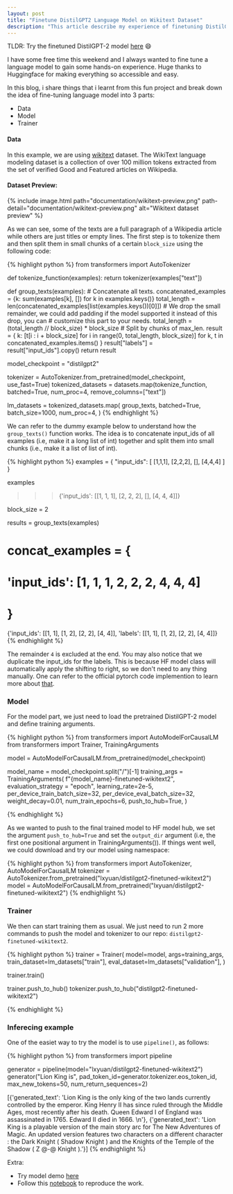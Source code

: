 ```yaml
---
layout: post
title: "Finetune DistilGPT2 Language Model on Wikitext Dataset"
description: "This article describe my experience of finetuning DistilGPT-2 Model on WikiText."
---
```


TLDR: Try the finetuned DistilGPT-2 model [here](https://huggingface.co/lxyuan/distilgpt2-finetuned-wikitext2) :smile: 

I have some free time this weekend and I always wanted to fine tune a language
model to gain some hands-on experience.  Huge thanks to Huggingface for making
everything so accessible and easy. 

In this blog, i share things that i learnt from this fun project and break down
the idea of fine-tuning language model into 3 parts:
- Data
- Model
- Trainer

#### Data

In this example, we are using
[wikitext](https://huggingface.co/datasets/wikitext) dataset. The WikiText
language modeling dataset is a collection of over 100 million tokens extracted
from the set of verified Good and Featured articles on Wikipedia.

#### Dataset Preview:

{% include image.html path="documentation/wikitext-preview.png" path-detail="documentation/wikitext-preview.png" alt="Wikitext dataset preview" %}

As we can see, some of the texts are a full paragraph of a Wikipedia article
while others are just titles or empty lines. The first step is to tokenize them
and then split them in small chunks of a certain `block_size` using the following
code:

{% highlight python %}
from transformers import AutoTokenizer
    

def tokenize_function(examples):
    return tokenizer(examples["text"])


def group_texts(examples):
    # Concatenate all texts.
    concatenated_examples = {k: sum(examples[k], []) for k in examples.keys()}
    total_length = len(concatenated_examples[list(examples.keys())[0]])
    # We drop the small remainder, we could add padding if the model supported it instead of this drop, you can
        # customize this part to your needs.
    total_length = (total_length // block_size) * block_size
    # Split by chunks of max_len.
    result = {
        k: [t[i : i + block_size] for i in range(0, total_length, block_size)]
        for k, t in concatenated_examples.items()
    }
    result["labels"] = result["input_ids"].copy()
    return result


model_checkpoint = "distilgpt2"

tokenizer = AutoTokenizer.from_pretrained(model_checkpoint, use_fast=True)
tokenized_datasets = datasets.map(tokenize_function, batched=True, num_proc=4, remove_columns=["text"])

lm_datasets = tokenized_datasets.map(
    group_texts,
    batched=True,
    batch_size=1000,
    num_proc=4,
)
{% endhighlight %}

We can refer to the dummy example below to understand how the `group_texts()`
function works. The idea is to concatenate input_ids of all examples (i.e, make it a long list of int) together
and split them into small chunks (i.e., make it a list of list of int).

{% highlight python %}
examples = {
    "input_ids": [
        [1,1,1],
        [2,2,2],
        [],
        [4,4,4]
    ]
}

examples
>>> {'input_ids': [[1, 1, 1], [2, 2, 2], [], [4, 4, 4]]}

block_size = 2

results = group_texts(examples)
>>> 
# concat_examples = {
#    'input_ids': [1, 1, 1, 2, 2, 2, 4, 4, 4]
#    }

{'input_ids': [[1, 1], [1, 2], [2, 2], [4, 4]],
 'labels': [[1, 1], [1, 2], [2, 2], [4, 4]]} 
{% endhighlight %}

The remainder `4` is excluded at the end. You may also notice that we duplicate the input_ids for the labels. This is because HF model class will automatically apply the shifting to right, so we don't need to any thing manually. One can refer to the official pytorch code implemention to learn more about [that](https://github.com/huggingface/transformers/blob/820c46a707ddd033975bc3b0549eea200e64c7da/src/transformers/models/gpt2/modeling_gpt2.py#L1068).


### Model

For the model part, we just need to load the pretrained DistilGPT-2 model and define training arguments. 

{% highlight python %}
from transformers import AutoModelForCausalLM
from transformers import Trainer, TrainingArguments

model = AutoModelForCausalLM.from_pretrained(model_checkpoint)

model_name = model_checkpoint.split("/")[-1]
training_args = TrainingArguments(
    f"{model_name}-finetuned-wikitext2",
    evaluation_strategy = "epoch",
    learning_rate=2e-5,
    per_device_train_batch_size=32,
    per_device_eval_batch_size=32,
    weight_decay=0.01,
    num_train_epochs=6,
    push_to_hub=True,
)

{% endhighlight %}

As we wanted to push to the final trained model to HF model hub, we set the argument `push_to_hub=True` and set the `output_dir` argument (i.e, the first one positional argument in TrainingArguments()). If things went well, we could download and try our model using namespace:

{% highlight python %}
from transformers import AutoTokenizer, AutoModelForCausalLM
tokenizer = AutoTokenizer.from_pretrained("lxyuan/distilgpt2-finetuned-wikitext2")
model = AutoModelForCausalLM.from_pretrained("lxyuan/distilgpt2-finetuned-wikitext2")
{% endhighlight %}

### Trainer

We then can start training them as usual. We just need to run 2 more commands to push the model and tokenizer to our repo: `distilgpt2-finetuned-wikitext2`.

{% highlight python %}
trainer = Trainer(
    model=model,
    args=training_args,
    train_dataset=lm_datasets["train"],
    eval_dataset=lm_datasets["validation"],
)

trainer.train()

trainer.push_to_hub()
tokenizer.push_to_hub("distilgpt2-finetuned-wikitext2")

{% endhighlight %}

### Inferecing example

One of the easiet way to try the model is to use `pipeline()`, as follows:

{% highlight python %}
from transformers import pipeline

generator = pipeline(model="lxyuan/distilgpt2-finetuned-wikitext2")
generator("Lion King is", pad_token_id=generator.tokenizer.eos_token_id, max_new_tokens=50, num_return_sequences=2)
>>>
[{'generated_text': 'Lion King is the only king of the two lands currently controlled by the emperor. King Henry II has since ruled through the Middle Ages, most recently after his death. Queen Edward I of England was assassinated in 1765. Edward II died in 1666. \n'},
 {'generated_text': 'Lion King is a playable version of the main story arc for The New Adventures of Magic. An updated version features two characters on a different character : the Dark Knight ( Shadow Knight ) and the Knights of the Temple of the Shadow ( Z @-@ Knight ).'}]
{% endhighlight %}

Extra: 
- Try model demo [here](https://huggingface.co/lxyuan/distilgpt2-finetuned-wikitext2)
- Follow this [notebook](https://github.com/LxYuan0420/nlp/blob/main/notebooks/Fine_tune_DistilGPT2_language_model_on_wikitext_dataset.ipynb) to reproduce the work.


